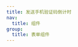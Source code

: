 ```yaml
---
title: 发送手机验证码倒计时
nav:
  title: 组件
group:
  title: 表单组件
---
```


<code src="./index.tsx"></code>

<API ></API>

